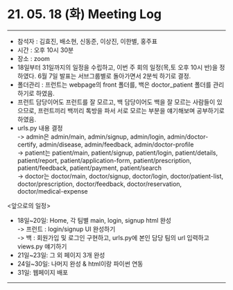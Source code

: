 # 21. 05. 18 (화) Meeting Log

---
- 참석자 : 김효진, 배소현, 신동준, 이상진, 이한별, 홍주표
- 시간 : 오후 10시 30분
- 장소 : zoom
- 18일부터 31일까지의 일정을 수립하고, 이번 주 회의 일정(목,토 오후 10시 반)을 정하였다. 6월 7일 발표는 서브그룹별로 돌아가면서 2분씩 하기로 결정.  
- 폴더관리 : 프런트는 webpage의 front 폴더를, 백은 doctor_patient 폴더를 관리하기로 하였음.  
- 프런트 담당이어도 프런트를 잘 모르고, 백 담당이어도 백을 잘 모르는 사람들이 있으므로, 프런트끼리 백끼리 톡방을 파서 서로 모르는 부분을 얘기해보며 공부하기로 하였음.  
- urls.py 내용 결정  
-> admin은 admin/main, admin/signup, admin/login, admin/doctor-certify, admin/disease, admin/feedback, admin/doctor-profile  
-> patient는 patient/main, patient/signup, patient/login, patient/details, patient/report, patient/application-form, patient/prescription, patient/feedback, patient/payment, patient/search  
-> doctor는 doctor/main, doctor/signup, doctor/login, doctor/patient-list, doctor/prescription, doctor/feedback, doctor/reservation, doctor/medical-expense  
  
<앞으로의 일정>  
- 18일~20일: Home, 각 팀별 main, login, signup html 완성  
-> 프런트 : login/signup UI 완성하기  
-> 백 : 회원가입 및 로그인 구현하고, urls.py에 본인 담당 팀의 url 입력하고 views.py 얘기하기  
- 21일~23일: 그 외 페이지 3개 완성  
- 24일~30일: 나머지 완성 & html이랑 파이썬 연동  
- 31일: 웹페이지 배포  
---